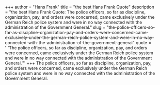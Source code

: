 +++
author = "Hans Frank"
title = "the best Hans Frank Quote"
description = "the best Hans Frank Quote: The police officers, so far as discipline, organization, pay, and orders were concerned, came exclusively under the German Reich police system and were in no way connected with the administration of the Government General."
slug = "the-police-officers-so-far-as-discipline-organization-pay-and-orders-were-concerned-came-exclusively-under-the-german-reich-police-system-and-were-in-no-way-connected-with-the-administration-of-the-government-general"
quote = '''The police officers, so far as discipline, organization, pay, and orders were concerned, came exclusively under the German Reich police system and were in no way connected with the administration of the Government General.'''
+++
The police officers, so far as discipline, organization, pay, and orders were concerned, came exclusively under the German Reich police system and were in no way connected with the administration of the Government General.
